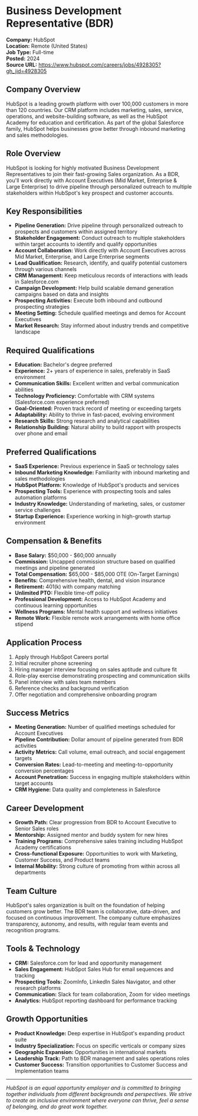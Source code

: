 # Business Development Representative (BDR)

**Company:** HubSpot  
**Location:** Remote (United States)  
**Job Type:** Full-time  
**Posted:** 2024  
**Source URL:** https://www.hubspot.com/careers/jobs/4928305?gh_jid=4928305

## Company Overview

HubSpot is a leading growth platform with over 100,000 customers in more than 120 countries. Our CRM platform includes marketing, sales, service, operations, and website-building software, as well as the HubSpot Academy for education and certification. As part of the global Salesforce family, HubSpot helps businesses grow better through inbound marketing and sales methodologies.

## Role Overview

HubSpot is looking for highly motivated Business Development Representatives to join their fast-growing Sales organization. As a BDR, you'll work directly with Account Executives (Mid Market, Enterprise & Large Enterprise) to drive pipeline through personalized outreach to multiple stakeholders within HubSpot's key prospect and customer accounts.

## Key Responsibilities

- **Pipeline Generation:** Drive pipeline through personalized outreach to prospects and customers within assigned territory
- **Stakeholder Engagement:** Conduct outreach to multiple stakeholders within target accounts to identify and qualify opportunities
- **Account Collaboration:** Work directly with Account Executives across Mid Market, Enterprise, and Large Enterprise segments
- **Lead Qualification:** Research, identify, and qualify potential customers through various channels
- **CRM Management:** Keep meticulous records of interactions with leads in Salesforce.com
- **Campaign Development:** Help build scalable demand generation campaigns based on data and insights
- **Prospecting Activities:** Execute both inbound and outbound prospecting strategies
- **Meeting Setting:** Schedule qualified meetings and demos for Account Executives
- **Market Research:** Stay informed about industry trends and competitive landscape

## Required Qualifications

- **Education:** Bachelor's degree preferred
- **Experience:** 2+ years of experience in sales, preferably in SaaS environment
- **Communication Skills:** Excellent written and verbal communication abilities
- **Technology Proficiency:** Comfortable with CRM systems (Salesforce.com experience preferred)
- **Goal-Oriented:** Proven track record of meeting or exceeding targets
- **Adaptability:** Ability to thrive in fast-paced, evolving environment
- **Research Skills:** Strong research and analytical capabilities
- **Relationship Building:** Natural ability to build rapport with prospects over phone and email

## Preferred Qualifications

- **SaaS Experience:** Previous experience in SaaS or technology sales
- **Inbound Marketing Knowledge:** Familiarity with inbound marketing and sales methodologies
- **HubSpot Platform:** Knowledge of HubSpot's products and services
- **Prospecting Tools:** Experience with prospecting tools and sales automation platforms
- **Industry Knowledge:** Understanding of marketing, sales, or customer service challenges
- **Startup Experience:** Experience working in high-growth startup environment

## Compensation & Benefits

- **Base Salary:** $50,000 - $60,000 annually
- **Commission:** Uncapped commission structure based on qualified meetings and pipeline generated
- **Total Compensation:** $65,000 - $85,000 OTE (On-Target Earnings)
- **Benefits:** Comprehensive health, dental, and vision insurance
- **Retirement:** 401(k) with company matching
- **Unlimited PTO:** Flexible time-off policy
- **Professional Development:** Access to HubSpot Academy and continuous learning opportunities
- **Wellness Programs:** Mental health support and wellness initiatives
- **Remote Work:** Flexible remote work arrangements with home office stipend

## Application Process

1. Apply through HubSpot Careers portal
2. Initial recruiter phone screening
3. Hiring manager interview focusing on sales aptitude and culture fit
4. Role-play exercise demonstrating prospecting and communication skills
5. Panel interview with sales team members
6. Reference checks and background verification
7. Offer negotiation and comprehensive onboarding program

## Success Metrics

- **Meeting Generation:** Number of qualified meetings scheduled for Account Executives
- **Pipeline Contribution:** Dollar amount of pipeline generated from BDR activities
- **Activity Metrics:** Call volume, email outreach, and social engagement targets
- **Conversion Rates:** Lead-to-meeting and meeting-to-opportunity conversion percentages
- **Account Penetration:** Success in engaging multiple stakeholders within target accounts
- **CRM Hygiene:** Data quality and completeness in Salesforce

## Career Development

- **Growth Path:** Clear progression from BDR to Account Executive to Senior Sales roles
- **Mentorship:** Assigned mentor and buddy system for new hires
- **Training Programs:** Comprehensive sales training including HubSpot Academy certifications
- **Cross-functional Exposure:** Opportunities to work with Marketing, Customer Success, and Product teams
- **Internal Mobility:** Strong culture of promoting from within across all departments

## Team Culture

HubSpot's sales organization is built on the foundation of helping customers grow better. The BDR team is collaborative, data-driven, and focused on continuous improvement. The company culture emphasizes transparency, autonomy, and results, with regular team events and recognition programs.

## Tools & Technology

- **CRM:** Salesforce.com for lead and opportunity management
- **Sales Engagement:** HubSpot Sales Hub for email sequences and tracking
- **Prospecting Tools:** ZoomInfo, LinkedIn Sales Navigator, and other research platforms
- **Communication:** Slack for team collaboration, Zoom for video meetings
- **Analytics:** HubSpot reporting dashboard for performance tracking

## Growth Opportunities

- **Product Knowledge:** Deep expertise in HubSpot's expanding product suite
- **Industry Specialization:** Focus on specific verticals or company sizes
- **Geographic Expansion:** Opportunities in international markets
- **Leadership Track:** Path to BDR management and sales operations roles
- **Customer Success:** Transition opportunities to Customer Success and Implementation teams

---

*HubSpot is an equal opportunity employer and is committed to bringing together individuals from different backgrounds and perspectives. We strive to create an inclusive environment where everyone can thrive, feel a sense of belonging, and do great work together.*